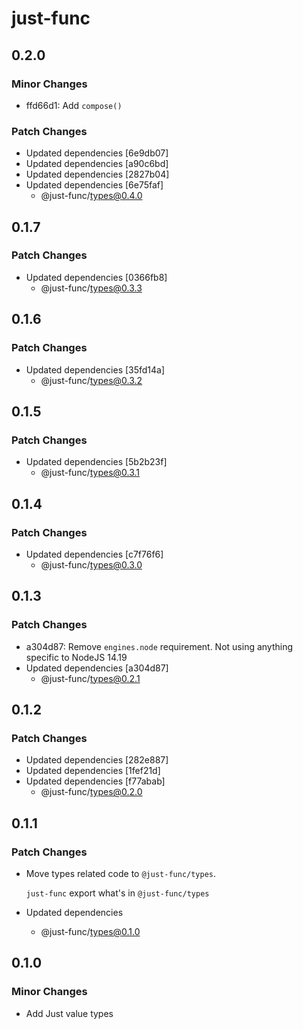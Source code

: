 # just-func

## 0.2.0

### Minor Changes

- ffd66d1: Add `compose()`

### Patch Changes

- Updated dependencies [6e9db07]
- Updated dependencies [a90c6bd]
- Updated dependencies [2827b04]
- Updated dependencies [6e75faf]
  - @just-func/types@0.4.0

## 0.1.7

### Patch Changes

- Updated dependencies [0366fb8]
  - @just-func/types@0.3.3

## 0.1.6

### Patch Changes

- Updated dependencies [35fd14a]
  - @just-func/types@0.3.2

## 0.1.5

### Patch Changes

- Updated dependencies [5b2b23f]
  - @just-func/types@0.3.1

## 0.1.4

### Patch Changes

- Updated dependencies [c7f76f6]
  - @just-func/types@0.3.0

## 0.1.3

### Patch Changes

- a304d87: Remove `engines.node` requirement. Not using anything specific to NodeJS 14.19
- Updated dependencies [a304d87]
  - @just-func/types@0.2.1

## 0.1.2

### Patch Changes

- Updated dependencies [282e887]
- Updated dependencies [1fef21d]
- Updated dependencies [f77abab]
  - @just-func/types@0.2.0

## 0.1.1

### Patch Changes

- Move types related code to `@just-func/types`.

  `just-func` export what's in `@just-func/types`

- Updated dependencies
  - @just-func/types@0.1.0

## 0.1.0

### Minor Changes

- Add Just value types
